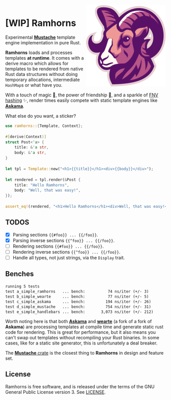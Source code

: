 <img src="ramhorns.svg" alt="Ramhorns logo" width="250" align="right">

# [WIP] Ramhorns

Experimental [**Mustache**](https://mustache.github.io/) template engine implementation
in pure Rust.

**Ramhorns** loads and processes templates **at runtime**. It comes with a derive macro
which allows for templates to be rendered from native Rust data structures without doing
temporary allocations, intermediate `HashMap`s or what have you.

With a touch of magic 🎩, the power of friendship 🥂, and a sparkle of
[FNV hashing](https://en.wikipedia.org/wiki/Fowler%E2%80%93Noll%E2%80%93Vo_hash_function)
✨, render times easily compete with static template engines like
[**Askama**](https://github.com/djc/askama).

What else do you want, a sticker?

```rust
use ramhorns::{Template, Context};

#[derive(Context)]
struct Post<'a> {
    title: &'a str,
    body: &'a str,
}

let tpl = Template::new("<h1>{{title}}</h1><div>{{body}}</div>");

let rendered = tpl.render(&Post {
    title: "Hello Ramhorns",
    body: "Well, that was easy!",
});

assert_eq!(rendered, "<h1>Hello Ramhorns</h1><div>Well, that was easy!</div>")
```

## TODOS

+ [x] Parsing sections `{{#foo}} ... {{/foo}}`.
+ [x] Parsing inverse sections `{{^foo}} ... {{/foo}}`.
+ [ ] Rendering sections `{{#foo}} ... {{/foo}}`.
+ [ ] Rendering inverse sections `{{^foo}} ... {{/foo}}`.
+ [ ] Handle all types, not just strings, via the `Display` trait.

## Benches

```
running 5 tests
test a_simple_ramhorns   ... bench:          74 ns/iter (+/- 3)
test b_simple_wearte     ... bench:          77 ns/iter (+/- 5)
test c_simple_askama     ... bench:         194 ns/iter (+/- 26)
test d_simple_mustache   ... bench:         754 ns/iter (+/- 31)
test e_simple_handlebars ... bench:       3,073 ns/iter (+/- 212)
```

Worth noting here is that both [**Askama**](https://github.com/djc/askama) and
[**wearte**](https://github.com/dgriffen/wearte) (a fork of a fork of **Askama**)
are processing templates at compile time and generate static rust code for rendering.
This is great for performance, but it also means you can't swap out templates without
recompiling your Rust binaries. In some cases, like for a static site generator, this
is unfortunately a deal breaker.

The [**Mustache** crate](https://github.com/nickel-org/rust-mustache) is the closest
thing to **Ramhorns** in design and feature set.

## License

Ramhorns is free software, and is released under the terms of the GNU General Public
License version 3. See [LICENSE](LICENSE).
